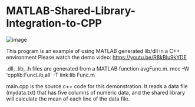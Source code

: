 # MATLAB-Shared-Library-Integration-to-CPP
![image](https://user-images.githubusercontent.com/50966363/171179730-852b5613-c327-4689-b6f1-a1974054b334.png)

This program is an example of using MATLAB generated lib/dll in a C++ environment 
Please watch the demo video: https://youtu.be/R8kBlu9kYDE

.dll, .lib, .h files are generated from a MATLAB function avgFunc.m.
mcc -W 'cpplib:FuncLib,all' -T link:lib Func.m


main.cpp is the source c++ code for this demonstration.
It reads a data file (mydata.txt) that has five columns of numeric data, and the shared library will calculate the mean of each line of the data file.

